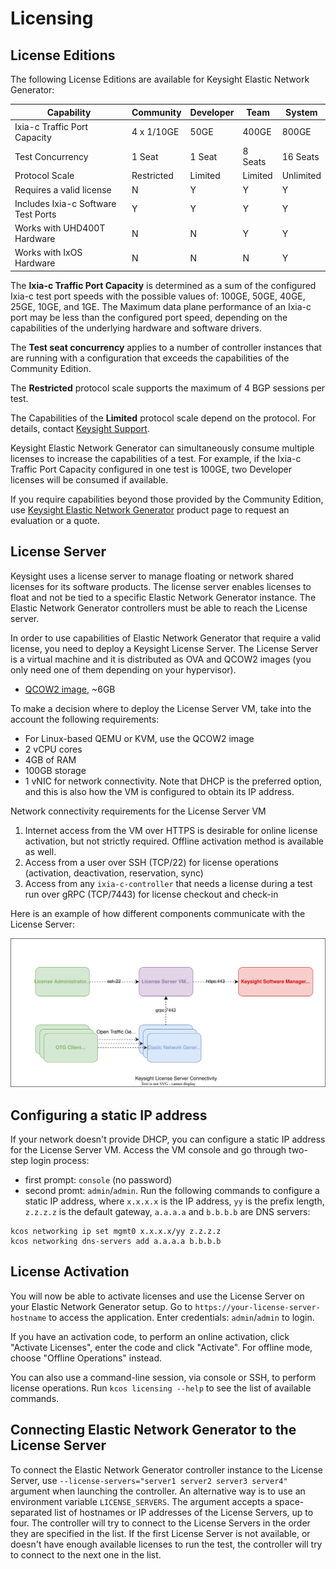 # Licensing

## License Editions

The following License Editions are available for Keysight Elastic Network Generator:

  | Capability                          | Community            | Developer            | Team                           | System                              |
  |-------------------------------------|----------------------|----------------------|--------------------------------|-------------------------------------|
  | Ixia-c Traffic Port Capacity       |  4 x 1/10GE          |  50GE                |  400GE                         | 800GE                               |
  | Test Concurrency                  |  1 Seat              |  1 Seat              |  8 Seats                       | 16 Seats                            |
  | Protocol Scale                  |  Restricted          |  Limited             |  Limited                       | Unlimited                           |
  | Requires a valid license            |  N                   |  Y                   |  Y                             | Y                                   |
  | Includes Ixia-c Software Test Ports |  Y                   |  Y                   |  Y                             | Y                                   |
  | Works with UHD400T Hardware         |  N                   |  N                   |  Y                             | Y                                   |
  | Works with IxOS Hardware            |  N                   |  N                   |  N                             | Y                                   |

 The **Ixia-c Traffic Port Capacity** is determined as a sum of the configured Ixia-c test port speeds with the possible values of: 100GE, 50GE, 40GE, 25GE, 10GE, and 1GE. The Maximum data plane performance of an Ixia-c port may be less than the configured port speed, depending on the capabilities of the underlying hardware and software drivers.

 The **Test seat concurrency** applies to a number of controller instances that are running with a configuration that exceeds the capabilities of the Community Edition.

 The **Restricted** protocol scale supports the maximum of 4 BGP sessions per test.

 The Capabilities of the **Limited** protocol scale depend on the protocol. For details, contact [Keysight Support](https://support.ixiacom.com/contact/support).

 Keysight Elastic Network Generator can simultaneously consume multiple licenses to increase the capabilities of a test. For example, if the Ixia-c Traffic Port Capacity configured in one test is 100GE, two Developer licenses will be consumed if available.

 If you require capabilities beyond those provided by the Community Edition, use [Keysight Elastic Network Generator](https://www.keysight.com/us/en/products/network-test/protocol-load-test/keysight-elastic-network-generator.html) product page to request an evaluation or a quote.

## License Server

Keysight uses a license server to manage floating or network shared licenses for its software products. The license server enables licenses to float and not be tied to a specific Elastic Network Generator instance. The Elastic Network Generator controllers must be able to reach the License server.

In order to use capabilities of Elastic Network Generator that require a valid license, you need to deploy a Keysight License Server. The License Server is a virtual machine and it is distributed as OVA and QCOW2 images (you only need one of them depending on your hypervisor).

* [QCOW2 image](https://storage.googleapis.com/kt-nas-images-cloud-ist/slum-4.2.0-208.2.qcow2), ~6GB

To make a decision where to deploy the License Server VM, take into the account the following requirements:

* For Linux-based QEMU or KVM, use the QCOW2 image
* 2 vCPU cores
* 4GB of RAM
* 100GB storage
* 1 vNIC for network connectivity. Note that DHCP is the preferred option, and this is also how the VM is configured to obtain its IP address.

Network connectivity requirements for the License Server VM

1. Internet access from the VM over HTTPS is desirable for online license activation, but not strictly required. Offline activation method is available as well.
2. Access from a user over SSH (TCP/22) for license operations (activation, deactivation, reservation, sync)
3. Access from any `ixia-c-controller` that needs a license during a test run over gRPC (TCP/7443) for license checkout and check-in

Here is an example of how different components communicate with the License Server:

![License Server Connectivity](./res/license-server.drawio.svg)

## Configuring a static IP address

If your network doesn't provide DHCP, you can configure a static IP address for the License Server VM. Access the VM console and go through two-step login process:
* first prompt: `console` (no password)
* second promt: `admin`/`admin`. Run the following commands to configure a static IP address, where `x.x.x.x` is the IP address, `yy` is the prefix length, `z.z.z.z` is the default gateway, `a.a.a.a` and `b.b.b.b` are DNS servers:

```Shell
kcos networking ip set mgmt0 x.x.x.x/yy z.z.z.z
kcos networking dns-servers add a.a.a.a b.b.b.b
```

## License Activation

You will now be able to activate licenses and use the License Server on your Elastic Network Generator setup. Go to `https://your-license-server-hostname` to access the application. Enter credentials: `admin`/`admin` to login.

If you have an activation code, to perform an online activation, click "Activate Licenses", enter the code and click "Activate". For offline mode, choose "Offline Operations" instead.

You can also use a command-line session, via console or SSH, to perform license operations. Run `kcos licensing --help` to see the list of available commands.

## Connecting Elastic Network Generator to the License Server

To connect the Elastic Network Generator controller instance to the License Server, use `--license-servers="server1 server2 server3 server4"` argument when launching the controller. An alternative way is to use an environment variable `LICENSE_SERVERS`. The argument accepts a space-separated list of hostnames or IP addresses of the License Servers, up to four. The controller will try to connect to the License Servers in the order they are specified in the list. If the first License Server is not available, or doesn't have enough available licenses to run the test, the controller will try to connect to the next one in the list.